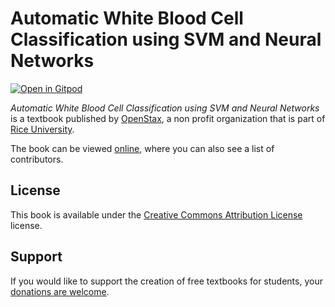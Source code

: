 # Automatic White Blood Cell Classification using SVM and Neural Networks

[![Open in Gitpod](https://gitpod.io/button/open-in-gitpod.svg)](https://gitpod.io/from-referrer/)

_Automatic White Blood Cell Classification using SVM and Neural Networks_ is a textbook published by [OpenStax](https://openstax.org/), a non profit organization that is part of [Rice University](https://www.rice.edu/).

The book can be viewed [online](https://github.com/cnx-user-books/cnxbook-automatic-white-blood-cell-classification-using-svm-and-neural-networks/releases/latest), where you can also see a list of contributors.

## License
This book is available under the [Creative Commons Attribution License](./LICENSE) license.

## Support
If you would like to support the creation of free textbooks for students, your [donations are welcome](https://riceconnect.rice.edu/donation/support-openstax-banner).
